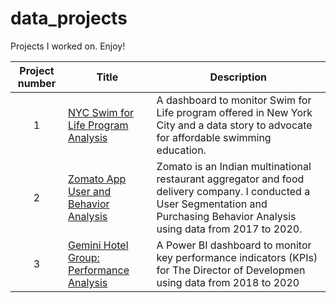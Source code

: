 # data_projects
Projects I worked on. Enjoy!

| Project number | Title | Description |
| :-----------: | ----------- |----------- |
| 1 | [NYC Swim for Life Program Analysis](https://github.com/Szhmw/My_Data_Projects/tree/748cb3faac6b94f25899ed8a9c4c7d5651173fcb/NYC%20Swim%20for%20Life%20Program%20Analysis)| A dashboard to monitor Swim for Life program offered in New York City and a data story to advocate for affordable swimming education. |
| 2 | [Zomato App User and Behavior Analysis](https://github.com/Szhmw/My_Data_Projects/tree/4604fab5e02f0ac549137e2fa59c5ddeed2a6595/ZomatoApp)| Zomato is an Indian multinational restaurant aggregator and food delivery company. I conducted a User Segmentation and Purchasing Behavior Analysis using data from 2017 to 2020. |
| 3 | [Gemini Hotel Group: Performance Analysis](https://github.com/Szhmw/My_Data_Projects/blob/d24456b092b6bdbe2c44e1b5949561e711a181e4/Gemini%20Hotel/README.md)| A Power BI dashboard to monitor key performance indicators (KPIs) for The Director of Developmen using data from 2018 to 2020|
